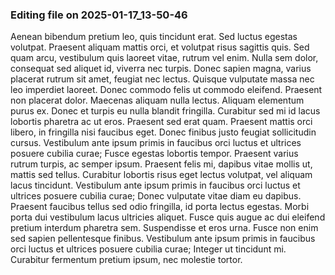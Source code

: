 

### Editing file on 2025-01-17_13-50-46

Aenean bibendum pretium leo, quis tincidunt erat. Sed luctus egestas volutpat. Praesent aliquam mattis orci, et volutpat risus sagittis quis. Sed quam arcu, vestibulum quis laoreet vitae, rutrum vel enim. Nulla sem dolor, consequat sed aliquet id, viverra nec turpis. Donec sapien magna, varius placerat rutrum sit amet, feugiat nec lectus. Quisque vulputate massa nec leo imperdiet laoreet. Donec commodo felis ut commodo eleifend. Praesent non placerat dolor. Maecenas aliquam nulla lectus. Aliquam elementum purus ex. Donec et turpis eu nulla blandit fringilla. Curabitur sed mi id lacus lobortis pharetra ac ut eros. Praesent sed erat quam. Praesent mattis orci libero, in fringilla nisi faucibus eget.
Donec finibus justo feugiat sollicitudin cursus. Vestibulum ante ipsum primis in faucibus orci luctus et ultrices posuere cubilia curae; Fusce egestas lobortis tempor. Praesent varius rutrum turpis, ac semper ipsum. Praesent felis mi, dapibus vitae mollis ut, mattis sed tellus. Curabitur lobortis risus eget lectus volutpat, vel aliquam lacus tincidunt. Vestibulum ante ipsum primis in faucibus orci luctus et ultrices posuere cubilia curae; Donec vulputate vitae diam eu dapibus. Praesent faucibus tellus sed odio fringilla, id porta lectus egestas. Morbi porta dui vestibulum lacus ultricies aliquet. Fusce quis augue ac dui eleifend pretium interdum pharetra sem. Suspendisse et eros urna. Fusce non enim sed sapien pellentesque finibus. Vestibulum ante ipsum primis in faucibus orci luctus et ultrices posuere cubilia curae; Integer ut tincidunt mi. Curabitur fermentum pretium ipsum, nec molestie tortor.


